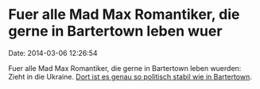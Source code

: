 Fuer alle Mad Max Romantiker, die gerne in Bartertown leben wuer
================================================================

Date: 2014-03-06 12:26:54

Fuer alle Mad Max Romantiker, die gerne in Bartertown leben wuerden:
Zieht in die Ukraine. [Dort ist es genau so politisch stabil wie in
Bartertown](http://www.reddit.com/r/self/comments/1znh5e/ukraine_how_and_why_we_ended_up_here_all_the/).
